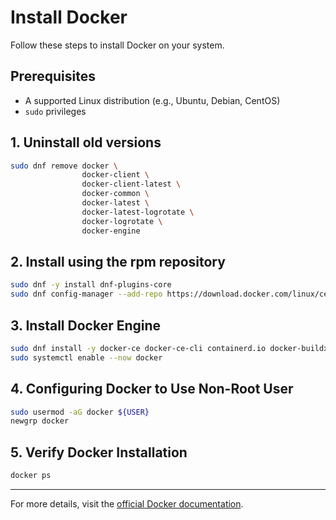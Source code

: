 # Install Docker

Follow these steps to install Docker on your system.

## Prerequisites

- A supported Linux distribution (e.g., Ubuntu, Debian, CentOS)
- `sudo` privileges

## 1. Uninstall old versions

```sh
sudo dnf remove docker \
                docker-client \
                docker-client-latest \
                docker-common \
                docker-latest \
                docker-latest-logrotate \
                docker-logrotate \
                docker-engine
```

## 2. Install using the rpm repository

```sh
sudo dnf -y install dnf-plugins-core
sudo dnf config-manager --add-repo https://download.docker.com/linux/centos/docker-ce.repo
```

## 3. Install Docker Engine

```sh
sudo dnf install -y docker-ce docker-ce-cli containerd.io docker-buildx-plugin docker-compose-plugin
sudo systemctl enable --now docker
```

## 4. Configuring Docker to Use Non-Root User

```sh
sudo usermod -aG docker ${USER}
newgrp docker
```

## 5. Verify Docker Installation

```sh
docker ps
```

---

For more details, visit the [official Docker documentation](https://docs.docker.com/engine/install/centos/).
